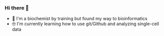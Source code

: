 ### Hi there 👋

- 🧫 I'm a biochemist by training but found my way to bioinformatics
- 🤓 I'm currently learning how to use git/Github and analyzing single-cell data

<!--
**elahoehne/elahoehne** is a ✨ _special_ ✨ repository because its `README.md` (this file) appears on your GitHub profile.

Here are some ideas to get you started:

- 🔭 I’m currently working on ...
- 🌱 I’m currently learning ...
- 👯 I’m looking to collaborate on ...
- 🤔 I’m looking for help with ...
- 💬 Ask me about ...
- 📫 How to reach me: ...
- 😄 Pronouns: ...
- ⚡ Fun fact: ...
-->
